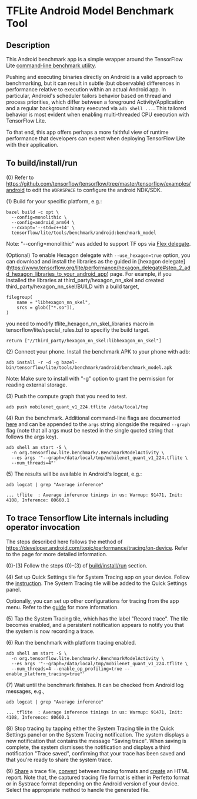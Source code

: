 # TFLite Android Model Benchmark Tool

## Description

This Android benchmark app is a simple wrapper around the TensorFlow Lite
[command-line benchmark utility](https://github.com/tensorflow/tensorflow/tree/master/tensorflow/lite/tools/benchmark).

Pushing and executing binaries directly on Android is a valid approach to
benchmarking, but it can result in subtle (but observable) differences in
performance relative to execution within an actual Android app. In particular,
Android's scheduler tailors behavior based on thread and process priorities,
which differ between a foreground Activity/Application and a regular background
binary executed via `adb shell ...`. This tailored behavior is most evident when
enabling multi-threaded CPU execution with TensorFlow Lite.

To that end, this app offers perhaps a more faithful view of runtime performance
that developers can expect when deploying TensorFlow Lite with their
application.

## To build/install/run

(0) Refer to
https://github.com/tensorflow/tensorflow/tree/master/tensorflow/examples/android
to edit the `WORKSPACE` to configure the android NDK/SDK.

(1) Build for your specific platform, e.g.:

```
bazel build -c opt \
  --config=monolithic \
  --config=android_arm64 \
  --cxxopt='--std=c++14' \
  tensorflow/lite/tools/benchmark/android:benchmark_model
```
Note: "--config=monolithic" was added to support TF ops via [Flex delegate](https://www.tensorflow.org/lite/guide/ops_select).

(Optional) To enable Hexagon delegate with `--use_hexagon=true` option, you can
download and install the libraries as the guided in [hexagon delegate]
(https://www.tensorflow.org/lite/performance/hexagon_delegate#step_2_add_hexagon_libraries_to_your_android_app)
page. For example, if you installed the libraries at third_party/hexagon_nn_skel
and created third_party/hexagon_nn_skel/BUILD with a build target,

```
filegroup(
    name = "libhexagon_nn_skel",
    srcs = glob(["*.so"]),
)
```

you need to modify tflite_hexagon_nn_skel_libraries macro in
tensorflow/lite/special_rules.bzl to specifiy the build target.

```
return ["//third_party/hexagon_nn_skel:libhexagon_nn_skel"]
```

(2) Connect your phone. Install the benchmark APK to your phone with adb:

```
adb install -r -d -g bazel-bin/tensorflow/lite/tools/benchmark/android/benchmark_model.apk
```

Note: Make sure to install with "-g" option to grant the permission for reading
external storage.

(3) Push the compute graph that you need to test.

```
adb push mobilenet_quant_v1_224.tflite /data/local/tmp
```

(4) Run the benchmark. Additional command-line flags are documented
[here](https://github.com/tensorflow/tensorflow/tree/master/tensorflow/lite/tools/benchmark/README.md)
and can be appended to the `args` string alongside the required `--graph` flag
(note that all args must be nested in the single quoted string that follows the
args key).

```
adb shell am start -S \
  -n org.tensorflow.lite.benchmark/.BenchmarkModelActivity \
  --es args '"--graph=/data/local/tmp/mobilenet_quant_v1_224.tflite \
  --num_threads=4"'
```

(5) The results will be available in Android's logcat, e.g.:

```
adb logcat | grep "Average inference"

... tflite  : Average inference timings in us: Warmup: 91471, Init: 4108, Inference: 80660.1
```

## To trace Tensorflow Lite internals including operator invocation

The steps described here follows the method of
https://developer.android.com/topic/performance/tracing/on-device. Refer to the
page for more detailed information.

(0)-(3) Follow the steps (0)-(3) of [build/install/run](#to-buildinstallrun)
section.

(4) Set up Quick Settings tile for System Tracing app on your device. Follow the
[instruction](https://developer.android.com/topic/performance/tracing/on-device#set-up-tile).
The System Tracing tile will be added to the Quick Settings panel.

Optionally, you can set up other configurations for tracing from the app menu.
Refer to the
[guide](https://developer.android.com/topic/performance/tracing/on-device#app-menu)
for more information.

(5) Tap the System Tracing tile, which has the label "Record trace". The tile
becomes enabled, and a persistent notification appears to notify you that the
system is now recording a trace.

(6) Run the benchmark with platform tracing enabled.

```
adb shell am start -S \
  -n org.tensorflow.lite.benchmark/.BenchmarkModelActivity \
  --es args '"--graph=/data/local/tmp/mobilenet_quant_v1_224.tflite \
  --num_threads=4 --enable_op_profiling=true --enable_platform_tracing=true"'
```

(7) Wait until the benchmark finishes. It can be checked from Android log
messages, e.g.,

```
adb logcat | grep "Average inference"

... tflite  : Average inference timings in us: Warmup: 91471, Init: 4108, Inference: 80660.1
```

(8) Stop tracing by tapping either the System Tracing tile in the Quick Settings
panel or on the System Tracing notification. The system displays a new
notification that contains the message "Saving trace". When saving is complete,
the system dismisses the notification and displays a third notification "Trace
saved", confirming that your trace has been saved and that you're ready to share
the system trace.

(9)
[Share](https://developer.android.com/topic/performance/tracing/on-device#share-trace)
a trace file,
[convert](https://developer.android.com/topic/performance/tracing/on-device#converting_between_trace_formats)
between tracing formats and
[create](https://developer.android.com/topic/performance/tracing/on-device#create-html-report)
an HTML report. Note that, the captured tracing file format is either in
Perfetto format or in Systrace format depending on the Android version of your
device. Select the appropriate method to handle the generated file.
